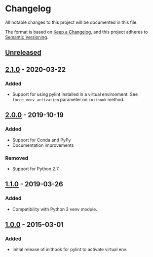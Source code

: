 # Changelog
All notable changes to this project will be documented in this file.

The format is based on [Keep a Changelog](https://keepachangelog.com/en/1.0.0/),
and this project adheres to [Semantic Versioning](https://semver.org/spec/v2.0.0.html).


## [Unreleased]

## [2.1.0] - 2020-03-22
### Added
- Support for using pylint installed in a virtual environment.
See `force_venv_activation` parameter on `inithook` method.

## [2.0.0] - 2019-10-19
### Added
- Support for Conda and PyPy
- Documentation improvements

### Removed
- Support for Python 2.7.


## [1.1.0] - 2019-03-26
### Added
- Compatibility with Python 3 venv module.


## [1.0.0] - 2015-03-01
### Added
- Initial release of inithook for pylint to activate virtual env.


[Unreleased]: https://github.com/jgosmann/pylint-venv/compare/v2.0.0...HEAD
[2.1.0]: https://github.com/jgosmann/pylint-venv/compare/v2.0.0...v2.1.0
[2.0.0]: https://github.com/jgosmann/pylint-venv/compare/v1.1.0...v2.0.0
[1.1.0]: https://github.com/jgosmann/pylint-venv/compare/v1.0.0...v1.1.0
[1.0.0]: https://github.com/jgosmann/pylint-venv/releases/tag/v1.0.0
